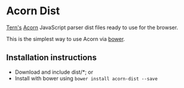 # Acorn Dist

[Tern's](https://github.com/ternjs) [Acorn](https://github.com/ternjs/acorn) JavaScript parser dist files ready to use for the browser.

This is the simplest way to use Acorn via [bower](https://bower.io).

## Installation instructions

* Download and include dist/*; or
* Install with bower using `bower install acorn-dist --save`
